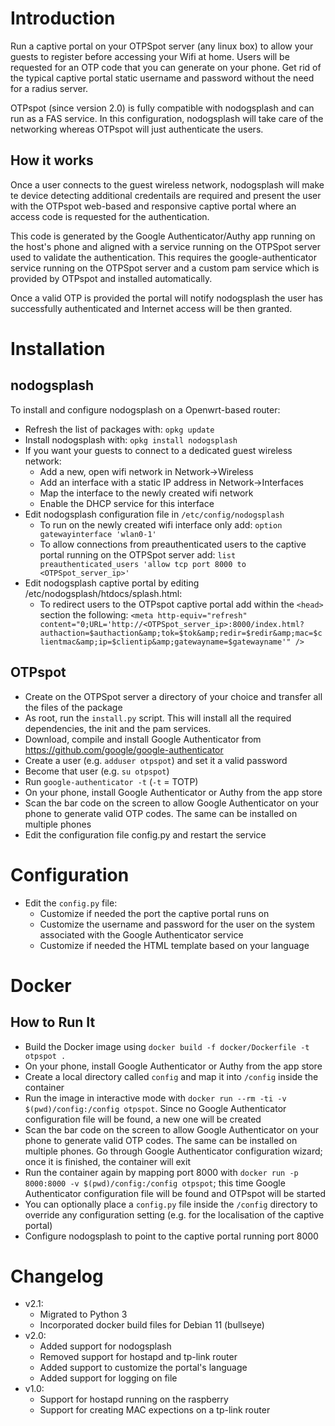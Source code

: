 Introduction
===========

Run a captive portal on your OTPSpot server (any linux box) to allow your guests to register before accessing your Wifi at home. Users will be requested for an OTP code that you can generate on your phone. Get rid of the typical captive portal static username and password without the need for a radius server.

OTPspot (since version 2.0) is fully compatible with nodogsplash and can run as a FAS service. In this configuration, nodogsplash will take care of the networking whereas OTPspot will just authenticate the users.

How it works
---------------------

Once a user connects to the guest wireless network, nodogsplash will make te device detecting additional credentails are required and present the user with the OTPspot web-based and responsive captive portal where an access code is requested for the authentication. 

This code is generated by the Google Authenticator/Authy app running on the host's phone and aligned with a service running on the OTPSpot server used to validate the authentication. This requires the google-authenticator service running on the OTPSpot server and a custom pam service which is provided by OTPspot and installed automatically.

Once a valid OTP is provided the portal will notify nodogsplash the user has successfully authenticated and Internet access will be then granted. 

Installation
===========

nodogsplash
---------------------

To install and configure nodogsplash on a Openwrt-based router:
- Refresh the list of packages with: `opkg update`
- Install nodogsplash with: `opkg install nodogsplash`
- If you want your guests to connect to a dedicated guest wireless network:
	- Add a new, open wifi network in Network->Wireless
	- Add an interface with a static IP address in Network->Interfaces
	- Map the interface to the newly created wifi network 
	- Enable the DHCP service for this interface
- Edit nodogsplash configuration file in `/etc/config/nodogsplash`
	- To run on the newly created wifi interface only add: `option gatewayinterface 'wlan0-1'`
	- To allow connections from preauthenticated users to the captive portal running on the OTPSpot server add: `list preauthenticated_users 'allow tcp port 8000 to <OTPSpot_server_ip>'`
- Edit nodogsplash captive portal by editing /etc/nodogsplash/htdocs/splash.html:
	- To redirect users to the OTPspot captive portal add within the `<head>` section the following: `<meta http-equiv="refresh" content="0;URL='http://<OTPSpot_server_ip>:8000/index.html?authaction=$authaction&amp;tok=$tok&amp;redir=$redir&amp;mac=$clientmac&amp;ip=$clientip&amp;gatewayname=$gatewayname'" />`

OTPspot
---------------------

- Create on the OTPSpot server a directory of your choice and transfer all the files of the package
- As root, run the `install.py` script. This will install all the required dependencies, the init and the pam services.
- Download, compile and install Google Authenticator from https://github.com/google/google-authenticator
- Create a user (e.g. `adduser otpspot`) and set it a valid password
- Become that user (e.g. `su otpspot`)
- Run `google-authenticator -t` (`-t` = TOTP)
- On your phone, install Google Authenticator or Authy from the app store
- Scan the bar code on the screen to allow Google Authenticator on your phone to generate valid OTP codes. The same can be installed on multiple phones
- Edit the configuration file config.py and restart the service

Configuration
===========
- Edit the `config.py` file:
	- Customize if needed the port the captive portal runs on
	- Customize the username and password for the user on the system associated with the Google Authenticator service
	- Customize if needed the HTML template based on your language

Docker
===========
## How to Run It ##
* Build the Docker image using `docker build -f docker/Dockerfile -t otpspot .`
* On your phone, install Google Authenticator or Authy from the app store
* Create a local directory called `config` and map it into `/config` inside the container
* Run the image in interactive mode with `docker run --rm -ti -v $(pwd)/config:/config otpspot`. Since no Google Authenticator configuration file will be found, a new one will be created
* Scan the bar code on the screen to allow Google Authenticator on your phone to generate valid OTP codes. The same can be installed on multiple phones. Go through Google Authenticator configuration wizard; once it is finished, the container will exit
* Run the container again by mapping port 8000 with `docker run -p 8000:8000 -v $(pwd)/config:/config otpspot`; this time Google Authenticator configuration file will be found and OTPspot will be started
* You can optionally place a `config.py` file inside the `/config` directory to override any configuration setting (e.g. for the localisation of the captive portal)
* Configure nodogsplash to point to the captive portal running port 8000

Changelog
===========
- v2.1:
	- Migrated to Python 3
	- Incorporated docker build files for Debian 11 (bullseye)
- v2.0:
	- Added support for nodogsplash
	- Removed support for hostapd and tp-link router
	- Added support to customize the portal's language
	- Added support for logging on file
- v1.0:
	- Support for hostapd running on the raspberry
	- Support for creating MAC expections on a tp-link router
